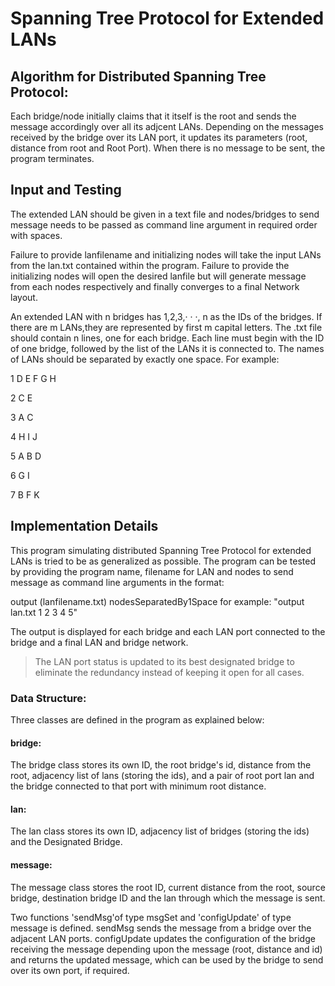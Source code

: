 # Spanning Tree Protocol for Extended LANs

## Algorithm for Distributed Spanning Tree Protocol:

Each bridge/node initially claims that it itself is the root and sends the message accordingly over all its adjcent LANs. Depending on the messages received by the bridge over its LAN port, it updates its parameters (root, distance from root and Root Port). When there is no message to be sent, the program terminates.

## Input and Testing
The extended LAN should be given in a text file and nodes/bridges to send message needs to be passed as command line argument in required order with spaces.

Failure to provide lanfilename and initializing nodes will take the input LANs from the lan.txt contained within the program.
Failure to provide the initializing nodes will open the desired lanfile but will generate message from each nodes respectively 
and finally converges to a final Network layout.

An extended LAN with n bridges has 1,2,3,· · ·, n as the IDs of the bridges. If there are m LANs,they are represented by first m capital letters. 
The .txt file should contain n lines, one for each bridge. Each line must begin with the ID of one bridge, followed by the list of the LANs it is connected to. 
The names of LANs should be separated by exactly one space. For example:

1 D E F G H

2 C E

3 A C

4 H I J

5 A B D

6 G I

7 B F K


## Implementation Details
This program simulating distributed Spanning Tree Protocol for extended LANs is tried to be as generalized as possible. 
The program can be tested by providing the program name, filename for LAN and nodes to send message as command line arguments in the format:

output (lanfilename.txt) nodesSeparatedBy1Space
for example: "output lan.txt 1 2 3 4 5"

The output is displayed for each bridge and each LAN port connected to the bridge and a final LAN and bridge network.
> The LAN port status is updated to its best designated bridge to eliminate the redundancy instead of keeping it open for all cases.

### Data Structure:

Three classes are defined in the program as explained below:

#### bridge: 
The bridge class stores its own ID, the root bridge's id, distance from the root, adjacency list of lans (storing the ids), and a pair of root port lan and the bridge connected to that port with minimum root distance.

#### lan: 
The lan class stores its own ID, adjacency list of bridges (storing the ids) and the Designated Bridge.

#### message: 
The message class stores the root ID, current distance from the root, source bridge, destination bridge ID and the lan through which the message is sent.

Two functions 'sendMsg'of type msgSet and 'configUpdate' of type message is defined. sendMsg sends the message from a bridge over the adjacent LAN ports. configUpdate updates the configuration of the bridge receiving the message depending upon the message (root, distance and id) and returns the updated message, which can be used by the bridge to send over its own port, if required.
